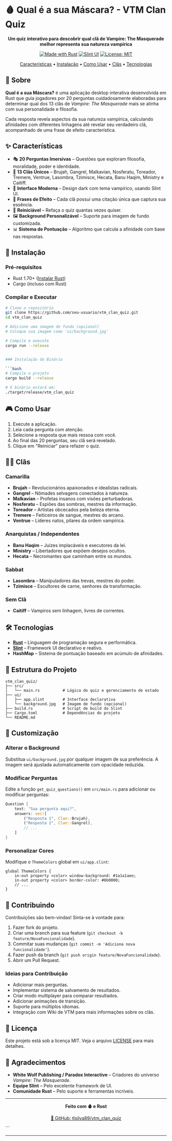 # 🩸 Qual é a sua Máscara? - VTM Clan Quiz

<div align="center">

**Um quiz interativo para descobrir qual clã de Vampire: The Masquerade melhor representa sua natureza vampírica**

[![Made with Rust](https://img.shields.io/badge/Made%20with-Rust-orange.svg)](https://www.rust-lang.org/)
[![Slint UI](https://img.shields.io/badge/UI-Slint-blue.svg)](https://slint.dev)
[![License: MIT](https://img.shields.io/badge/License-MIT-yellow.svg)](LICENSE)

[Características](#-características) • [Instalação](#-instalação) • [Como Usar](#-como-usar) • [Clãs](#-clãs) • [Tecnologias](#-tecnologias)

</div>

## 📖 Sobre

**Qual é a sua Máscara?** é uma aplicação desktop interativa desenvolvida em Rust que guia jogadores por 20 perguntas cuidadosamente elaboradas para determinar qual dos 13 clãs de *Vampire: The Masquerade* mais se alinha com sua personalidade e filosofia.

Cada resposta revela aspectos da sua natureza vampírica, calculando afinidades com diferentes linhagens até revelar seu verdadeiro clã, acompanhado de uma frase de efeito característica.

## ✨ Características

- 🎭 **20 Perguntas Imersivas** – Questões que exploram filosofia, moralidade, poder e identidade.
- 🧛 **13 Clãs Únicos** – Brujah, Gangrel, Malkavian, Nosferatu, Toreador, Tremere, Ventrue, Lasombra, Tzimisce, Hecata, Banu Haqim, Ministry e Caitiff.
- 🎨 **Interface Moderna** – Design dark com tema vampírico, usando Slint UI.
- 💬 **Frases de Efeito** – Cada clã possui uma citação única que captura sua essência.
- 🔄 **Reiniciável** – Refaça o quiz quantas vezes quiser.
- 🖼️ **Background Personalizável** – Suporte para imagem de fundo customizada.
- 📊 **Sistema de Pontuação** – Algoritmo que calcula a afinidade com base nas respostas.

## 🚀 Instalação

### Pré-requisitos

- Rust 1.70+ ([Instalar Rust](https://www.rust-lang.org/tools/install))
- Cargo (incluso com Rust)

### Compilar e Executar

```bash
# Clone o repositório
git clone https://github.com/seu-usuario/vtm_clan_quiz.git
cd vtm_clan_quiz

# Adicione uma imagem de fundo (opcional)
# Coloque sua imagem como 'ui/background.jpg'

# Compile e execute
cargo run --release


### Instalação do Binário

```bash
# Compile o projeto
cargo build --release

# O binário estará em:
./target/release/vtm_clan_quiz
```

## 🎮 Como Usar

1. Execute a aplicação.
2. Leia cada pergunta com atenção.
3. Selecione a resposta que mais ressoa com você.
4. Ao final das 20 perguntas, seu clã será revelado.
5. Clique em "Reiniciar" para refazer o quiz.

## 🧛‍♂️ Clãs

### Camarilla

* **Brujah** – Revolucionários apaixonados e idealistas radicais.
* **Gangrel** – Nômades selvagens conectados à natureza.
* **Malkavian** – Profetas insanos com visões perturbadoras.
* **Nosferatu** – Espiões das sombras, mestres da informação.
* **Toreador** – Artistas obcecados pela beleza eterna.
* **Tremere** – Feiticeiros de sangue, mestres do arcano.
* **Ventrue** – Líderes natos, pilares da ordem vampírica.

### Anarquistas / Independentes

* **Banu Haqim** – Juízes implacáveis e executores da lei.
* **Ministry** – Libertadores que expõem desejos ocultos.
* **Hecata** – Necromantes que caminham entre os mundos.

### Sabbat

* **Lasombra** – Manipuladores das trevas, mestres do poder.
* **Tzimisce** – Escultores de carne, senhores da transformação.

### Sem Clã

* **Caitiff** – Vampiros sem linhagem, livres de correntes.

## 🛠️ Tecnologias

* **[Rust](https://www.rust-lang.org/)** – Linguagem de programação segura e performática.
* **[Slint](https://slint.dev)** – Framework UI declarativo e reativo.
* **HashMap** – Sistema de pontuação baseado em acúmulo de afinidades.

## 📁 Estrutura do Projeto

```
vtm_clan_quiz/
├── src/
│   └── main.rs          # Lógica do quiz e gerenciamento de estado
├── ui/
│   ├── app.slint        # Interface declarativa
│   └── background.jpg   # Imagem de fundo (opcional)
├── build.rs             # Script de build do Slint
├── Cargo.toml           # Dependências do projeto
└── README.md
```

## 🎨 Customização

### Alterar o Background

Substitua `ui/background.jpg` por qualquer imagem de sua preferência. A imagem será ajustada automaticamente com opacidade reduzida.

### Modificar Perguntas

Edite a função `get_quiz_questions()` em `src/main.rs` para adicionar ou modificar perguntas:

```rust
Question { 
    text: "Sua pergunta aqui?", 
    answers: vec![
        ("Resposta 1", Clan::Brujah),
        ("Resposta 2", Clan::Gangrel),
        // ...
    ]
}
```

### Personalizar Cores

Modifique o `ThemeColors` global em `ui/app.slint`:

```slint
global ThemeColors {
    in-out property <color> window-background: #1a1a1aee;
    in-out property <color> border-color: #8b0000;
    // ...
}
```

## 🤝 Contribuindo

Contribuições são bem-vindas! Sinta-se à vontade para:

1. Fazer fork do projeto.
2. Criar uma branch para sua feature (`git checkout -b feature/NovaFuncionalidade`).
3. Commitar suas mudanças (`git commit -m 'Adiciona nova funcionalidade'`).
4. Fazer push da branch (`git push origin feature/NovaFuncionalidade`).
5. Abrir um Pull Request.

### Ideias para Contribuição

* Adicionar mais perguntas.
* Implementar sistema de salvamento de resultados.
* Criar modo multiplayer para comparar resultados.
* Adicionar animações de transição.
* Suporte para múltiplos idiomas.
* Integração com Wiki de VTM para mais informações sobre os clãs.

## 📜 Licença

Este projeto está sob a licença MIT. Veja o arquivo [LICENSE](LICENSE) para mais detalhes.

## 🙏 Agradecimentos

* **White Wolf Publishing / Paradox Interactive** – Criadores do universo *Vampire: The Masquerade*.
* **Equipe Slint** – Pelo excelente framework de UI.
* **Comunidade Rust** – Pelo suporte e ferramentas incríveis.

---

<div align="center">

**Feito com 🩸 e Rust**

[🔗 GitHub: tlsilva89/vtm_clan_quiz](https://github.com/tlsilva89/vtm_clan_quiz)

</div>
```

---
